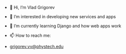 - 👋 Hi, I’m Vlad Grigorev 

- 👀 I’m interested in developing new services and apps
- 🌱 I’m currently learning Django and how web apps work
- 📫 How to reach me:
- grigorev.vv@phystech.edu

<!---
grigorev-vl-vl/grigorev-vl-vl is a ✨ special ✨ repository because its `README.md` (this file) appears on your GitHub profile.
You can click the Preview link to take a look at your changes.
--->

